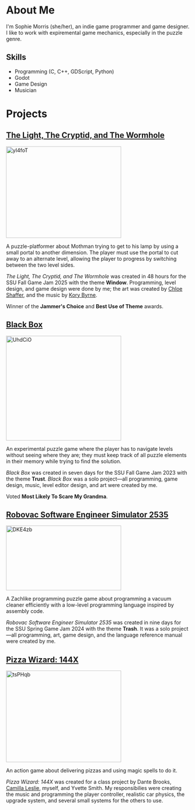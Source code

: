 # About Me
I'm Sophie Morris (she/her), an indie game programmer and game designer. I like to work with expiremental game mechanics, especially in the puzzle genre.

## Skills
* Programming (C, C++, GDScript, Python)
* Godot
* Game Design
* Musician

# Projects
## [The Light, The Cryptid, and The Wormhole](https://cube-number-zero.itch.io/the-light-the-cryptid-and-the-wormhole)
[<img width="315" height="250" alt="yI4foT" src="https://github.com/user-attachments/assets/278735f5-52e7-44dc-88a8-73384be21c3e" />](https://cube-number-zero.itch.io/the-light-the-cryptid-and-the-wormhole)

A puzzle-platformer about Mothman trying to get to his lamp by using a small portal to another dimension. The player must use the portal to cut away to an alternate level, allowing the player to progress by switching between the two level sides.

_The Light, The Cryptid, and The Wormhole_ was created in 48 hours for the SSU Fall Game Jam 2025 with the theme **Window**. Programming, level design, and game design were done by me; the art was created by [Chloe Shaffer](https://goatz4eva.itch.io/), and the music by [Kory Byrne](https://koryb.itch.io/).

Winner of the **Jammer's Choice** and **Best Use of Theme** awards.

## [Black Box](https://cube-number-zero.itch.io/black-box)
[<img width="315" height="286" alt="UhdCiO" src="https://github.com/user-attachments/assets/a6ac54b0-1205-436c-a5fa-6d6b2152da2f" />](https://cube-number-zero.itch.io/black-box)

An experimental puzzle game where the player has to navigate levels without seeing where they are; they must keep track of all puzzle elements in their memory while trying to find the solution.

_Black Box_ was created in seven days for the SSU Fall Game Jam 2023 with the theme **Trust**. _Black Box_ was a solo project—all programming, game design, music, level editor design, and art were created by me.

Voted **Most Likely To Scare My Grandma**.

## [Robovac Software Engineer Simulator 2535](https://cube-number-zero.itch.io/robovac-software-engineer-simulator-2535)
[<img width="315" height="177" alt="DKE4zb" src="https://github.com/user-attachments/assets/03321a79-f565-4ff0-829b-68ae139ff9fd" />](https://cube-number-zero.itch.io/robovac-software-engineer-simulator-2535)

A Zachlike programming puzzle game about programming a vacuum cleaner efficiently with a low-level programming language inspired by assembly code.

_Robovac Software Engineer Simulator 2535_ was created in nine days for the SSU Spring Game Jam 2024 with the theme **Trash**. It was a solo project—all programming, art, game design, and the language reference manual were created by me.

## [Pizza Wizard: 144X](https://cube-number-zero.itch.io/pizza-wizard-144x)
[<img width="315" height="250" alt="tsPHqb" src="https://github.com/user-attachments/assets/bdf30e83-e083-4242-8dbb-757cb97c3ce2" />](https://cube-number-zero.itch.io/pizza-wizard-144x)

An action game about delivering pizzas and using magic spells to do it.

_Pizza Wizard: 144X_ was created for a class project by Dante Brooks, [Camilla Leslie](https://thecammy.itch.io/), myself, and Yvette Smith. My responsibilies were creating the music and programming the player controller, realistic car physics, the upgrade system, and several small systems for the others to use.
